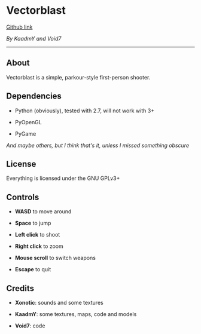 # Vectorblast

[Github link](https://github.com/kaadmy/vectorblast "Vectorblast")

_By KaadmY and Void7_

* * *

## About

Vectorblast is a simple, parkour-style first-person shooter.

## Dependencies

- Python (obviously), tested with 2.7, will not work with 3+

- PyOpenGL

- PyGame

_And maybe others, but I think that's it, unless I missed something obscure_

## License

Everything is licensed under the GNU GPLv3+

## Controls

- **WASD** to move around

- **Space** to jump

- **Left click** to shoot

- **Right click** to zoom

- **Mouse scroll** to switch weapons

- **Escape** to quit

## Credits

- **Xonotic**: sounds and some textures

- **KaadmY**: some textures, maps, code and models

- **Void7**: code